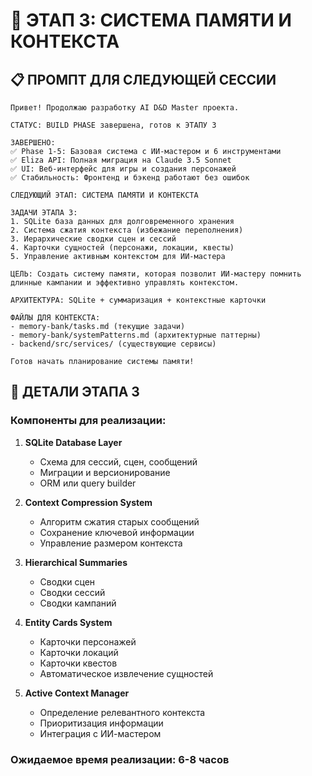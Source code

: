 # 🧠 ЭТАП 3: СИСТЕМА ПАМЯТИ И КОНТЕКСТА

## 📋 ПРОМПТ ДЛЯ СЛЕДУЮЩЕЙ СЕССИИ

```
Привет! Продолжаю разработку AI D&D Master проекта.

СТАТУС: BUILD PHASE завершена, готов к ЭТАПУ 3

ЗАВЕРШЕНО:
✅ Phase 1-5: Базовая система с ИИ-мастером и 6 инструментами
✅ Eliza API: Полная миграция на Claude 3.5 Sonnet
✅ UI: Веб-интерфейс для игры и создания персонажей
✅ Стабильность: Фронтенд и бэкенд работают без ошибок

СЛЕДУЮЩИЙ ЭТАП: СИСТЕМА ПАМЯТИ И КОНТЕКСТА

ЗАДАЧИ ЭТАПА 3:
1. SQLite база данных для долговременного хранения
2. Система сжатия контекста (избежание переполнения)
3. Иерархические сводки сцен и сессий
4. Карточки сущностей (персонажи, локации, квесты)
5. Управление активным контекстом для ИИ-мастера

ЦЕЛЬ: Создать систему памяти, которая позволит ИИ-мастеру помнить длинные кампании и эффективно управлять контекстом.

АРХИТЕКТУРА: SQLite + суммаризация + контекстные карточки

ФАЙЛЫ ДЛЯ КОНТЕКСТА:
- memory-bank/tasks.md (текущие задачи)
- memory-bank/systemPatterns.md (архитектурные паттерны)
- backend/src/services/ (существующие сервисы)

Готов начать планирование системы памяти!
```

## 🎯 ДЕТАЛИ ЭТАПА 3

### Компоненты для реализации:

1. **SQLite Database Layer**
   - Схема для сессий, сцен, сообщений
   - Миграции и версионирование
   - ORM или query builder

2. **Context Compression System**
   - Алгоритм сжатия старых сообщений
   - Сохранение ключевой информации
   - Управление размером контекста

3. **Hierarchical Summaries**
   - Сводки сцен
   - Сводки сессий
   - Сводки кампаний

4. **Entity Cards System**
   - Карточки персонажей
   - Карточки локаций
   - Карточки квестов
   - Автоматическое извлечение сущностей

5. **Active Context Manager**
   - Определение релевантного контекста
   - Приоритизация информации
   - Интеграция с ИИ-мастером

### Ожидаемое время реализации: 6-8 часов
